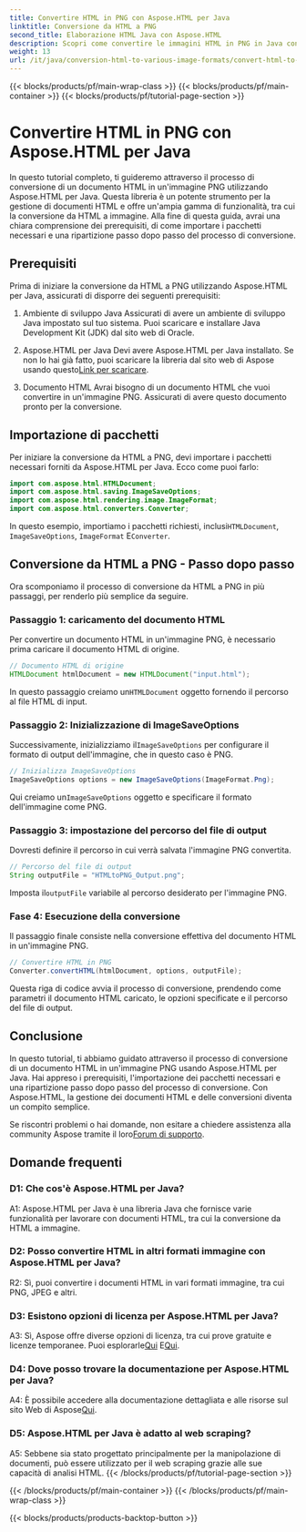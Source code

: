 ```yaml
---
title: Convertire HTML in PNG con Aspose.HTML per Java
linktitle: Conversione da HTML a PNG
second_title: Elaborazione HTML Java con Aspose.HTML
description: Scopri come convertire le immagini HTML in PNG in Java con Aspose.HTML. Una guida completa con istruzioni passo dopo passo.
weight: 13
url: /it/java/conversion-html-to-various-image-formats/convert-html-to-png/
---
```


{{< blocks/products/pf/main-wrap-class >}}
{{< blocks/products/pf/main-container >}}
{{< blocks/products/pf/tutorial-page-section >}}

# Convertire HTML in PNG con Aspose.HTML per Java

In questo tutorial completo, ti guideremo attraverso il processo di conversione di un documento HTML in un'immagine PNG utilizzando Aspose.HTML per Java. Questa libreria è un potente strumento per la gestione di documenti HTML e offre un'ampia gamma di funzionalità, tra cui la conversione da HTML a immagine. Alla fine di questa guida, avrai una chiara comprensione dei prerequisiti, di come importare i pacchetti necessari e una ripartizione passo dopo passo del processo di conversione.

## Prerequisiti

Prima di iniziare la conversione da HTML a PNG utilizzando Aspose.HTML per Java, assicurati di disporre dei seguenti prerequisiti:

1. Ambiente di sviluppo Java
Assicurati di avere un ambiente di sviluppo Java impostato sul tuo sistema. Puoi scaricare e installare Java Development Kit (JDK) dal sito web di Oracle.

2. Aspose.HTML per Java
 Devi avere Aspose.HTML per Java installato. Se non lo hai già fatto, puoi scaricare la libreria dal sito web di Aspose usando questo[Link per scaricare](https://releases.aspose.com/html/java/).

3. Documento HTML
Avrai bisogno di un documento HTML che vuoi convertire in un'immagine PNG. Assicurati di avere questo documento pronto per la conversione.

## Importazione di pacchetti

Per iniziare la conversione da HTML a PNG, devi importare i pacchetti necessari forniti da Aspose.HTML per Java. Ecco come puoi farlo:

```java
import com.aspose.html.HTMLDocument;
import com.aspose.html.saving.ImageSaveOptions;
import com.aspose.html.rendering.image.ImageFormat;
import com.aspose.html.converters.Converter;
```

 In questo esempio, importiamo i pacchetti richiesti, inclusi`HTMLDocument`, `ImageSaveOptions`, `ImageFormat` E`Converter`.

## Conversione da HTML a PNG - Passo dopo passo

Ora scomponiamo il processo di conversione da HTML a PNG in più passaggi, per renderlo più semplice da seguire.

### Passaggio 1: caricamento del documento HTML

Per convertire un documento HTML in un'immagine PNG, è necessario prima caricare il documento HTML di origine.

```java
// Documento HTML di origine
HTMLDocument htmlDocument = new HTMLDocument("input.html");
```

 In questo passaggio creiamo un`HTMLDocument` oggetto fornendo il percorso al file HTML di input.

### Passaggio 2: Inizializzazione di ImageSaveOptions

 Successivamente, inizializziamo il`ImageSaveOptions` per configurare il formato di output dell'immagine, che in questo caso è PNG.

```java
// Inizializza ImageSaveOptions
ImageSaveOptions options = new ImageSaveOptions(ImageFormat.Png);
```

 Qui creiamo un`ImageSaveOptions` oggetto e specificare il formato dell'immagine come PNG.

### Passaggio 3: impostazione del percorso del file di output

Dovresti definire il percorso in cui verrà salvata l'immagine PNG convertita.

```java
// Percorso del file di output
String outputFile = "HTMLtoPNG_Output.png";
```

 Imposta il`outputFile` variabile al percorso desiderato per l'immagine PNG.

### Fase 4: Esecuzione della conversione

Il passaggio finale consiste nella conversione effettiva del documento HTML in un'immagine PNG.

```java
// Convertire HTML in PNG
Converter.convertHTML(htmlDocument, options, outputFile);
```

Questa riga di codice avvia il processo di conversione, prendendo come parametri il documento HTML caricato, le opzioni specificate e il percorso del file di output.

## Conclusione

In questo tutorial, ti abbiamo guidato attraverso il processo di conversione di un documento HTML in un'immagine PNG usando Aspose.HTML per Java. Hai appreso i prerequisiti, l'importazione dei pacchetti necessari e una ripartizione passo dopo passo del processo di conversione. Con Aspose.HTML, la gestione dei documenti HTML e delle conversioni diventa un compito semplice.

 Se riscontri problemi o hai domande, non esitare a chiedere assistenza alla community Aspose tramite il loro[Forum di supporto](https://forum.aspose.com/).

## Domande frequenti

### D1: Che cos'è Aspose.HTML per Java?

A1: Aspose.HTML per Java è una libreria Java che fornisce varie funzionalità per lavorare con documenti HTML, tra cui la conversione da HTML a immagine.

### D2: Posso convertire HTML in altri formati immagine con Aspose.HTML per Java?

R2: Sì, puoi convertire i documenti HTML in vari formati immagine, tra cui PNG, JPEG e altri.

### D3: Esistono opzioni di licenza per Aspose.HTML per Java?

 A3: Sì, Aspose offre diverse opzioni di licenza, tra cui prove gratuite e licenze temporanee. Puoi esplorarle[Qui](https://purchase.aspose.com/buy) E[Qui](https://purchase.aspose.com/temporary-license/).

### D4: Dove posso trovare la documentazione per Aspose.HTML per Java?

 A4: È possibile accedere alla documentazione dettagliata e alle risorse sul sito Web di Aspose[Qui](https://reference.aspose.com/html/java/).

### D5: Aspose.HTML per Java è adatto al web scraping?

A5: Sebbene sia stato progettato principalmente per la manipolazione di documenti, può essere utilizzato per il web scraping grazie alle sue capacità di analisi HTML.
{{< /blocks/products/pf/tutorial-page-section >}}

{{< /blocks/products/pf/main-container >}}
{{< /blocks/products/pf/main-wrap-class >}}

{{< blocks/products/products-backtop-button >}}
